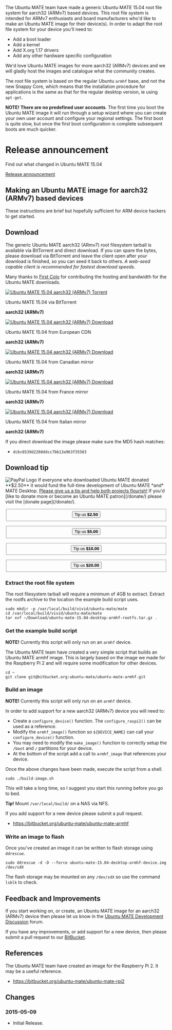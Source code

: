 <!--
.. title: Ubuntu MATE generic armhf rootfs
.. slug: armhf-rootfs
.. date: 2015-05-09 13:01:09 UTC
.. tags: Ubuntu,MATE,armhf,ARMv7,aarch32
.. link:
.. description: Ubuntu MATE 15.04 generic armhf root file system
.. type: text
.. author: Martin Wimpress
-->

The Ubuntu MATE team have made a generic Ubuntu MATE 15.04 root file system for
aarch32 (ARMv7) based devices. This root file system is intended for ARMv7
enthusiasts and board manufacturers who'd like to make an Ubuntu MATE image for
their device(s). In order to adapt the root file system for your device you'll
need to:

  * Add a boot loader
  * Add a kernel
  * Add X.org 1.17 drivers
  * Add any other hardware specific configuration

We'd love Ubuntu MATE images for more aarch32 (ARMv7) devices and we will gladly
host the images and catalogue what the community creates.

The root file system is based on the regular Ubuntu `armhf` base, and not the
new Snappy Core, which means that the installation procedure for applications is
the same as that for the regular desktop version, ie using `apt-get`.

**NOTE! There are no predefined user accounts**. The first time you boot the
Ubuntu MATE image it will run through a setup wizard where you can create your
own user account and configure your regional settings. The first boot is quite
slow, but once the first boot configuration is complete subsequent boots are
much quicker.

<div class="bs-component">
    <div class="jumbotron">
        <h1>Release announcement</h1>
        <p>Find out what changed in Ubuntu MATE 15.04</p>
        <a href="/blog/ubuntu-mate-vivid-final-release/" class="btn btn-primary btn-lg">Release announcement</a>
        </p>
    </div>
</div>

## Making an Ubuntu MATE image for aarch32 (ARMv7) based devices

These instructions are brief but hopefully sufficient for ARM device hackers to
get started.

## Download

The generic Ubuntu MATE aarch32 (ARmv7) root filesystem tarball is available
via BitTorrent and direct download. If you can spare the bytes, please
download via BitTorrent and leave the client open after your download is
finished, so you can seed it back to others. <i>A web-seed capable client is
recommended for fastest download speeds.</i></p>

Many thanks to [First Colo](http://www.first-colo.com) for contributing the
hosting and bandwidth for the Ubuntu MATE downloads.

<div class="row">
  <div class="col-lg-3">
    <div class="well bs-component text-center">
      <a href="https://ubuntu-mate.org/armhf-rootfs/ubuntu-mate-15.04-desktop-armhf-rootfs.tar.gz.torrent">
        <img src="/assets/img/misc/torrent.png" alt="Ubuntu MATE 15.04 aarch32 (ARMv7) Torrent" title="Ubuntu MATE 15.04 aarch32 (ARMv7) Torrent" />
      </a>
      <p>Ubuntu MATE 15.04 via BitTorrent</p><p><b> aarch32 (ARMv7)</b></p>
    </div>
  </div>
  <div class="col-lg-3">
    <div class="well bs-component text-center">
      <a href="https://ubuntu-mate.r.worldssl.net/armhf-rootfs/ubuntu-mate-15.04-desktop-armhf-rootfs.tar.gz">
        <img src="/assets/img/flags/European-Union-Flag-128.png" alt="Ubuntu MATE 15.04 aarch32 (ARMv7) Download" title="Ubuntu MATE 15.04 aarch32 (ARMv7) Download" />
      </a>
      <p>Ubuntu MATE 15.04 from European CDN</p><p><b> aarch32 (ARMv7)</b></p>
    </div>
  </div>
  <div class="col-lg-2">
    <div class="well bs-component text-center">
      <a href="http://can.ubuntu-mate.net/armhf-rootfs/ubuntu-mate-15.04-desktop-armhf-rootfs.tar.gz">
        <img src="/assets/img/flags/Canada-Flag-128.png" alt="Ubuntu MATE 15.04 aarch32 (ARMv7) Download" title="Ubuntu MATE 15.04 aarch32 (ARMv7) Download" />
      </a>
      <p>Ubuntu MATE 15.04 from Canadian mirror</p><p><b> aarch32 (ARMv7)</b></p>
    </div>
  </div>
  <div class="col-lg-2">
    <div class="well bs-component text-center">
      <a href="http://fra.ubuntu-mate.net/armhf-rootfs/ubuntu-mate-15.04-desktop-armhf-rootfs.tar.gz">
        <img src="/assets/img/flags/France-Flag-128.png" alt="Ubuntu MATE 15.04 aarch32 (ARMv7) Download" title="Ubuntu MATE 15.04 aarch32 (ARMv7) Download" />
      </a>
      <p>Ubuntu MATE 15.04 from France mirror</p><p><b> aarch32 (ARMv7)</b></p>
    </div>
  </div>
  <div class="col-lg-2">
    <div class="well bs-component text-center">
      <a href="http://ita.ubuntu-mate.net/armhf-rootfs/ubuntu-mate-15.04-desktop-armhf-rootfs.tar.gz">
        <img src="/assets/img/flags/Italy-Flag-128.png" alt="Ubuntu MATE 15.04 aarch32 (ARMv7) Download" title="Ubuntu MATE 15.04 aarch32 (ARMv7) Download" />
      </a>
      <p>Ubuntu MATE 15.04 from Italian mirror</p><p><b> aarch32 (ARMv7)</b></p>
    </div>
  </div>
</div>

If you direct download the image please make sure the MD5 hash matches:

  * `dcbc6539d2260ddcc7bb13a963f35583`

## Download tip

<img class="right" src="https://www.paypalobjects.com/webstatic/mktg/Logo/pp-logo-100px.png" alt="PayPal Logo">
If everyone who downloaded Ubuntu MATE donated **$2.50** it would
fund the full-time development of Ubuntu MATE *and* MATE
Desktop. <u>Please give us a tip and help both projects flourish!</u> If
you'd [like to donate more or become an Ubuntu MATE patron](/donate/)
please visit the [donate page](/donate/).</p>

<div class="row">
  <div class="col-lg-3">
    <div class="well bs-component" align="center">
      <form name="single" class="form-horizontal" action="https://www.paypal.com/cgi-bin/webscr" method="post">
        <fieldset>
          <button type="submit" class="btn btn-primary">Tip us <b>$2.50</b></button>
        </fieldset>
        <input type="hidden" name="cmd" value="_xclick">
        <input type="hidden" name="business" value="6282B4CZGVCB6">
        <input type="hidden" name="item_name" value="Ubuntu MATE 15.04 armhf-rootfs Download Tip">
        <input type="hidden" name="no_shipping" value="1">
        <input type="hidden" name="no_note" value="1">
        <input type="hidden" name="charset" value="UTF-8">
        <input type="hidden" name="amount" value="2.50">
        <input type="hidden" name="currency_code" value="USD">
        <input type="hidden" name="src" value="1">
        <input type="hidden" name="sra" value="1">
        <input type="hidden" name="return" value="https://ubuntu-mate.org/donation-completed/">
        <input type="hidden" name="cancel_return" value="https://ubuntu-mate.org/donation-cancelled/">
      </form>
    </div>
  </div>
  <div class="col-lg-3">
    <div class="well bs-component" align="center">
      <form name="single" class="form-horizontal" action="https://www.paypal.com/cgi-bin/webscr" method="post">
        <fieldset>
            <button type="submit" class="btn btn-primary">Tip us <b>$5.00</b></button>
        </fieldset>
        <input type="hidden" name="cmd" value="_xclick">
        <input type="hidden" name="business" value="6282B4CZGVCB6">
        <input type="hidden" name="item_name" value="Ubuntu MATE 15.04 armhf-rootfs Download Tip">
        <input type="hidden" name="no_shipping" value="1">
        <input type="hidden" name="no_note" value="1">
        <input type="hidden" name="charset" value="UTF-8">
        <input type="hidden" name="amount" value="5.00">
        <input type="hidden" name="currency_code" value="USD">
        <input type="hidden" name="src" value="1">
        <input type="hidden" name="sra" value="1">
        <input type="hidden" name="return" value="https://ubuntu-mate.org/donation-completed/">
        <input type="hidden" name="cancel_return" value="https://ubuntu-mate.org/donation-cancelled/">
      </form>
    </div>
  </div>
  <div class="col-lg-3">
    <div class="well bs-component" align="center">
      <form name="single" class="form-horizontal" action="https://www.paypal.com/cgi-bin/webscr" method="post">
        <fieldset>
          <button type="submit" class="btn btn-primary">Tip us <b>$10.00</b></button>
        </fieldset>
        <input type="hidden" name="cmd" value="_xclick">
        <input type="hidden" name="business" value="6282B4CZGVCB6">
        <input type="hidden" name="item_name" value="Ubuntu MATE 15.04 armhf-rootfs Download Tip">
        <input type="hidden" name="no_shipping" value="1">
        <input type="hidden" name="no_note" value="1">
        <input type="hidden" name="charset" value="UTF-8">
        <input type="hidden" name="amount" value="10.00">
        <input type="hidden" name="currency_code" value="USD">
        <input type="hidden" name="src" value="1">
        <input type="hidden" name="sra" value="1">
        <input type="hidden" name="return" value="https://ubuntu-mate.org/donation-completed/">
        <input type="hidden" name="cancel_return" value="https://ubuntu-mate.org/donation-cancelled/">
      </form>
    </div>
  </div>
  <div class="col-lg-3">
    <div class="well bs-component" align="center">
      <form name="single" class="form-horizontal" action="https://www.paypal.com/cgi-bin/webscr" method="post">
        <fieldset>
          <button type="submit" class="btn btn-primary">Tip us <b>$20.00</b></button>
        </fieldset>
        <input type="hidden" name="cmd" value="_xclick">
        <input type="hidden" name="business" value="6282B4CZGVCB6">
        <input type="hidden" name="item_name" value="Ubuntu MATE 15.04 armhf-rootfs Download Tip">
        <input type="hidden" name="no_shipping" value="1">
        <input type="hidden" name="no_note" value="1">
        <input type="hidden" name="charset" value="UTF-8">
        <input type="hidden" name="amount" value="20.00">
        <input type="hidden" name="currency_code" value="USD">
        <input type="hidden" name="src" value="1">
        <input type="hidden" name="sra" value="1">
        <input type="hidden" name="return" value="https://ubuntu-mate.org/donation-completed/">
        <input type="hidden" name="cancel_return" value="https://ubuntu-mate.org/donation-cancelled/">
      </form>
    </div>
  </div>
</div>

### Extract the root file system

The root filesystem tarball will require a minimum of 4GB to extract. Extract
the rootfs archive to the location the example build script uses.

    sudo mkdir -p /var/local/build/vivid/ubuntu-mate/mate
    cd /var/local/build/vivid/ubuntu-mate/mate
    tar xvf ~/Download/ubuntu-mate-15.04-desktop-armhf-rootfs.tar.gz .

### Get the example build script

**NOTE!** Currently this script will only run on an `armhf` device.

The Ubuntu MATE team have created a very simple script that builds an Ubuntu
MATE armhf image. This is largely based on the image we made for the Raspberry
Pi 2 and will require some modification for other devices.

    cd ~
    git clone git@bitbucket.org:ubuntu-mate/ubuntu-mate-armhf.git

### Build an image

**NOTE!** Currently this script will only run on an `armhf` device.

In order to add support for a new aarch32 (ARMv7) device you will need to:

  * Create a `configure_device()` function. The `configure_raspi2()` can be used
  as a reference.
  * Modify the `armhf_image()` function so `${DEVICE_NAME}` can call your
  `configure_device()` function.
  * You may need to modify the `make_image()` function to correctly setup the
  `/boot` and `/` partitions for your device.
  * At the bottom of the script add a call to `armhf_image` that references your
  device.

Once the above changes have been made, execute the script from a shell.

    sudo ./build-image.sh

This will take a long time, so I suggest you start this running before you go
to bed.

**Tip!** Mount `/var/local/build/` on a NAS via NFS.

If you add support for a new device please submit a pull request.

  * <https://bitbucket.org/ubuntu-mate/ubuntu-mate-armhf>

### Write an image to flash

Once you've created an image it can be written to flash storage using `ddrescue`.

    sudo ddrescue -d -D --force ubuntu-mate-15.04-desktop-armhf-device.img /dev/sdX

The flash storage may be mounted on any `/dev/sdX` so use the command `lsblk` to
check.

## Feedback and Improvements

If you start working on, or create, an Ubuntu MATE image for an aarch32 (ARMv7) device then
please let us know in the [Ubuntu MATE Development Discussion](https://ubuntu-mate.community/c/development-discussion) forum.

If you have any improvements, or add support for a new device, then please submit
a pull request to our [BitBucket](https://bitbucket.org/ubuntu-mate/ubuntu-mate-armhf).

## References

The Ubuntu MATE team have created an image for the Raspberry Pi 2. It may be a
useful reference.

  * <https://bitbucket.org/ubuntu-mate/ubuntu-mate-rpi2>

## Changes

### 2015-05-09

  * Initial Release.

<script>
  // http://netnix.org/2014/04/27/tracking-downloads-with-google-analytics/
  window.onload = function() {
    var a = document.getElementsByTagName('a');
    for (i = 0; i < a.length; i++) {
      if (a[i].href.match(/^https?:\/\/.+\.(bz2|deb|gz|iso|pdf|torrent|xz|zip)$/i)) {
        a[i].setAttribute('target', '_blank');
        a[i].onclick = function() {
          ga('send', 'event', 'Downloads', 'Click', this.getAttribute('href'));
        };
      }
    }
  }
</script>
